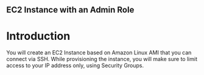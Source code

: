 ## EC2 Instance with an Admin Role
# Introduction
You will create an EC2 Instance based on Amazon Linux AMI that you can connect via SSH. While provisioning the instance, you will make sure to limit access to your IP address only, using Security Groups.  


